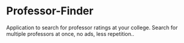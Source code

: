 # Professor-Finder
Application to search for professor ratings at your college. Search for multiple professors at once, no ads, less repetition..


